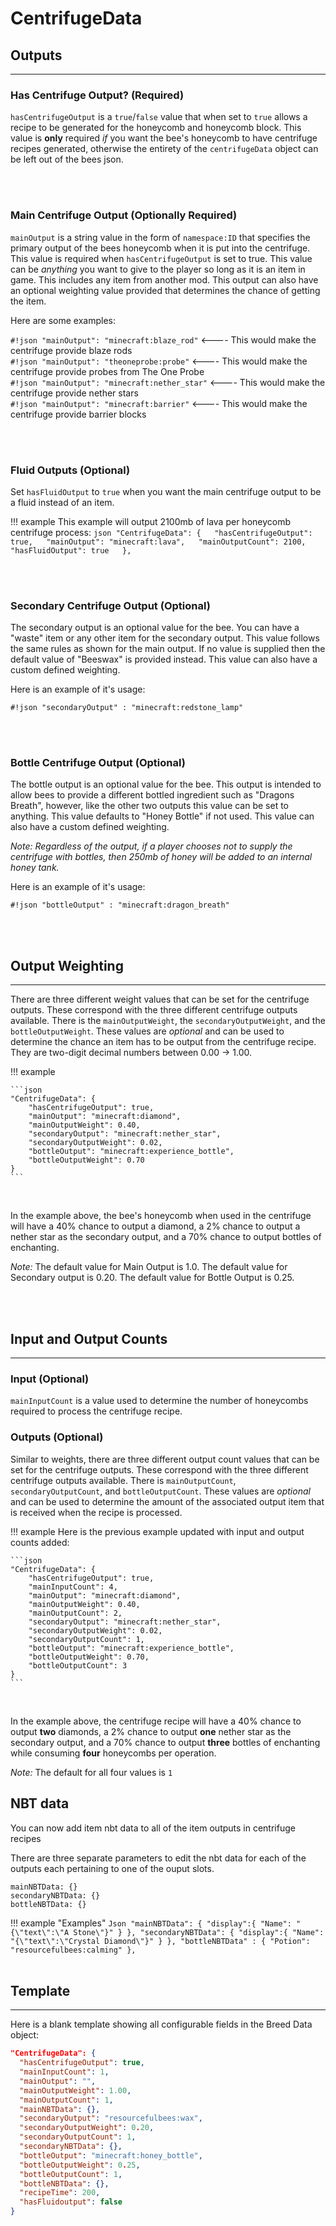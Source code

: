 # **CentrifugeData**

## **Outputs**
***

### **Has Centrifuge Output?** (Required)

`hasCentrifugeOutput` is a `true`/`false` value that when set to `true` allows a recipe to be generated for the honeycomb and honeycomb block. This value is **only** required *if* you want the bee's honeycomb to have centrifuge recipes generated, otherwise the entirety of the `centrifugeData` object can be left out of the bees json.

<br>
<br>

### **Main Centrifuge Output** (Optionally Required)

`mainOutput` is a string value in the form of `namespace:ID` that specifies the primary output of the bees honeycomb when it is put into the centrifuge. This value is required when `hasCentrifugeOutput` is set to true. This value can be  _anything_  you want to give to the player so long as it is an item in game. This includes any item from another mod. This output can also have an optional weighting value provided that determines the chance of getting the item.

Here are some examples:

`#!json "mainOutput": "minecraft:blaze_rod"`  <---- This would make the centrifuge provide blaze rods  
`#!json "mainOutput": "theoneprobe:probe"`  <---- This would make the centrifuge provide probes from The One Probe  
`#!json "mainOutput": "minecraft:nether_star"`  <---- This would make the centrifuge provide nether stars  
`#!json "mainOutput": "minecraft:barrier"`  <---- This would make the centrifuge provide barrier blocks  

<br>
<br>

### **Fluid Outputs** (Optional)

Set `hasFluidOutput` to `true` when you want the main centrifuge output to be a fluid instead of an item.

!!! example
	This example will output 2100mb of lava per honeycomb centrifuge process:
	```json
	"CentrifugeData": {  
	  "hasCentrifugeOutput": true,  
	  "mainOutput": "minecraft:lava",  
	  "mainOutputCount": 2100,  
	  "hasFluidOutput": true  
	},
	```

<br>
<br>

### **Secondary Centrifuge Output** (Optional)

The secondary output is an optional value for the bee. You can have a "waste" item or any other item for the secondary output. This value follows the same rules as shown for the main output. If no value is supplied then the default value of "Beeswax" is provided instead. This value can also have a custom defined weighting.

Here is an example of it's usage:

`#!json "secondaryOutput" : "minecraft:redstone_lamp"`

<br>
<br>

### **Bottle Centrifuge Output** (Optional)

The bottle output is an optional value for the bee. This output is intended to allow bees to provide a different bottled ingredient such as "Dragons Breath", however, like the other two outputs this value can be set to anything. This value defaults to "Honey Bottle" if not used. This value can also have a custom defined weighting.

_Note: Regardless of the output, if a player chooses not to supply the centrifuge with bottles, then 250mb of honey will be added to an internal honey tank._

Here is an example of it's usage:

`#!json "bottleOutput" : "minecraft:dragon_breath"`

<br>
<br>

## **Output Weighting**
***

There are three different weight values that can be set for the centrifuge outputs. These correspond with the three different centrifuge outputs available. There is the `mainOutputWeight`, the `secondaryOutputWeight`, and the `bottleOutputWeight`. These values are *optional* and can be used to determine the chance an item has to be output from the centrifuge recipe. They are two-digit decimal numbers between 0.00 -> 1.00.

!!! example

	```json
	"CentrifugeData": {
		"hasCentrifugeOutput": true,
		"mainOutput": "minecraft:diamond",
		"mainOutputWeight": 0.40,
		"secondaryOutput": "minecraft:nether_star",
		"secondaryOutputWeight": 0.02,
		"bottleOutput": "minecraft:experience_bottle",
		"bottleOutputWeight": 0.70
	}
	```
<br>

In the example above, the bee's honeycomb when used in the centrifuge will have a 40% chance to output a diamond, a 2% chance to output a nether star as the secondary output, and a 70% chance to output bottles of enchanting. <br>

*Note:* The default value for Main Output is 1.0. The default value for Secondary output is 0.20. The default value for Bottle Output is 0.25.

<br>
<br>

## **Input and Output Counts**
***

### **Input** (Optional)

`mainInputCount` is a value used to determine the number of honeycombs required to process the centrifuge recipe.

### **Outputs** (Optional)

Similar to weights, there are three different output count values that can be set for the centrifuge outputs. These correspond with the three different centrifuge outputs available. There is `mainOutputCount`, `secondaryOutputCount`, and `bottleOutputCount`. These values are *optional* and can be used to determine the amount of the associated output item that is received when the recipe is processed.

!!! example
	Here is the previous example updated with input and output counts added:

	```json
	"CentrifugeData": {
		"hasCentrifugeOutput": true,
		"mainInputCount": 4,
		"mainOutput": "minecraft:diamond",
		"mainOutputWeight": 0.40,
		"mainOutputCount": 2,
		"secondaryOutput": "minecraft:nether_star",
		"secondaryOutputWeight": 0.02,
		"secondaryOutputCount": 1,
		"bottleOutput": "minecraft:experience_bottle",
		"bottleOutputWeight": 0.70,
		"bottleOutputCount": 3
	}
	```
<br>

In the example above, the centrifuge recipe will have a 40% chance to output **two** diamonds, a 2% chance to output **one** nether star as the secondary output, and a 70% chance to output **three** bottles of enchanting while consuming **four** honeycombs per operation. <br>

*Note:* The default for all four values is `1`

## **NBT data**

You can now add item nbt data to all of the item outputs in centrifuge recipes

There are three separate parameters to edit the nbt data for each of the outputs each pertaining to one of the ouput slots.  

`mainNBTData: {}`  
`secondaryNBTData: {}`  
`bottleNBTData: {}`  

!!! example "Examples"
	```Json
	"mainNBTData": {
	  "display":{
	    "Name": "{\"text\":\"A Stone\"}"
	  }
	},
	"secondaryNBTData": {
	  "display":{
	    "Name": "{\"text\":\"Crystal Diamond\"}"
	  }
	},
	"bottleNBTData" : {
	  "Potion": "resourcefulbees:calming"
	},
	```
<br>
<br>

## **Template**
***

Here is a blank template showing all configurable fields in the Breed Data object:

```json
"CentrifugeData": {
  "hasCentrifugeOutput": true,
  "mainInputCount": 1,
  "mainOutput": "",
  "mainOutputWeight": 1.00,
  "mainOutputCount": 1,
  "mainNBTData": {},
  "secondaryOutput": "resourcefulbees:wax",
  "secondaryOutputWeight": 0.20,
  "secondaryOutputCount": 1,
  "secondaryNBTData": {},
  "bottleOutput": "minecraft:honey_bottle",
  "bottleOutputWeight": 0.25,
  "bottleOutputCount": 1,
  "bottleNBTData": {},
  "recipeTime": 200,
  "hasFluidoutput": false
}
```
<!--stackedit_data:
eyJoaXN0b3J5IjpbLTEyNDk4MTgyMjUsLTE5NTAzOTA2LC0xMj
AzODY4Nzg5LC0xMDMwNzQ0NDddfQ==
-->
